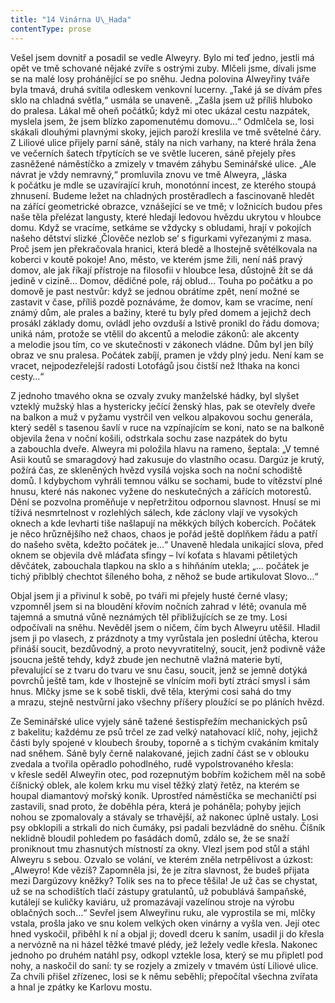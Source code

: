 ```yaml
---
title: "14 Vinárna U\_Hada"
contentType: prose
---
```


Vešel jsem dovnitř a posadil se vedle Alweyry. Bylo mi teď jedno, jestli má opět ve tmě schované nějaké zvíře s ostrými zuby. Mlčeli jsme, dívali jsme se na malé losy prohánějící se po sněhu. Jedna polovina Alweyřiny tváře byla tmavá, druhá svítila odleskem venkovní lucerny. „Také já se dívám přes sklo na chladná světla,“ usmála se unaveně. „Zašla jsem už příliš hluboko do pralesa. Lákal mě oheň počátků; když mi otec ukázal cestu nazpátek, myslela jsem, že jsem blízko zapomenutému domovu…“ Odmlčela se, losi skákali dlouhými plavnými skoky, jejich paroží kreslila ve tmě světelné čáry. Z Liliové ulice přijely parní sáně, stály na nich varhany, na které hrála žena ve večerních šatech třpytících se ve světle luceren, sáně přejely přes zasněžené náměstíčko a zmizely v tmavém záhybu Seminářské ulice. „Ale návrat je vždy nemravný,“ promluvila znovu ve tmě Alweyra, „láska k počátku je mdle se uzavírající kruh, monotónní incest, ze kterého stoupá zhnusení. Budeme ležet na chladných prostěradlech a fascinovaně hledět na zářící geometrické obrazce, vznášející se ve tmě; v ložnicích budou přes naše těla přelézat langusty, které hledají ledovou hvězdu ukrytou v hloubce domu. Když se vracíme, setkáme se vždycky s obludami, hrají v pokojích našeho dětství slizké ‚Člověče nezlob se‘ s figurkami vyřezanými z masa. Proč jsem jen překračovala hranici, která bledě a lhostejně světélkovala na koberci v koutě pokoje! Ano, město, ve kterém jsme žili, není náš pravý domov, ale jak říkají přístroje na filosofii v hloubce lesa, důstojně žít se dá jedině v cizině… Domov, dědičné pole, ráj oblud… Touha po počátku a po domově je past nestvůr: když se jednou obrátíme zpět, není možné se zastavit v čase, příliš pozdě poznáváme, že domov, kam se vracíme, není známý dům, ale prales a bažiny, které tu byly před domem a jejichž dech prosákl základy domu, ovládl jeho ovzduší a lstivě pronikl do řádu domova; uniká nám, protože se vtělil do akcentů a melodie zákonů: ale akcenty a melodie jsou tím, co ve skutečnosti v zákonech vládne. Dům byl jen bílý obraz ve snu pralesa. Počátek zabíjí, pramen je vždy plný jedu. Není kam se vracet, nejpodezřelejší radosti Lotofágů jsou čistší než Ithaka na konci cesty…“

Z jednoho tmavého okna se ozvaly zvuky manželské hádky, byl slyšet vzteklý mužský hlas a hystericky ječící ženský hlas, pak se otevřely dveře na balkon a muž v pyžamu vystrčil ven velkou alpakovou sochu generála, který seděl s tasenou šavlí v ruce na vzpínajícím se koni, nato se na balkoně objevila žena v noční košili, odstrkala sochu zase nazpátek do bytu a zabouchla dveře. Alweyra mi položila hlavu na rameno, šeptala: „V temné Asii koutů se smaragdový had zakusuje do vlastního ocasu. Dargúz je krutý, požírá čas, ze skleněných hvězd vysílá vojska soch na noční schodiště domů. I kdybychom vyhráli temnou válku se sochami, bude to vítězství plné hnusu, které nás nakonec vyžene do neskutečných a zářících motorestů. Dění se pozvolna proměňuje v nepřetržitou odpornou slavnost. Hnusí se mi tíživá nesmrtelnost v rozlehlých sálech, kde záclony vlají ve vysokých oknech a kde levharti tiše našlapují na měkkých bílých kobercích. Počátek je něco hrůznějšího než chaos, chaos je pořád ještě doplňkem řádu a patří do našeho světa, kdežto počátek je…“ Unaveně hledala unikající slova, před oknem se objevila dvě mláďata sfingy – lví koťata s hlavami pětiletých děvčátek, zabouchala tlapkou na sklo a s hihňáním utekla; „… počátek je tichý přiblblý chechtot šíleného boha, z něhož se bude artikulovat Slovo…“

Objal jsem ji a přivinul k sobě, po tváři mi přejely husté černé vlasy; vzpomněl jsem si na bloudění křovím nočních zahrad v létě; ovanula mě tajemná a smutná vůně neznámých těl přibližujících se ze tmy. Losi odpočívali na sněhu. Nevěděl jsem o ničem, čím bych Alweyru utěšil. Hladil jsem ji po vlasech, z prázdnoty a tmy vyrůstala jen poslední útěcha, kterou přináší soucit, bezdůvodný, a proto nevyvratitelný, soucit, jenž podivně váže jsoucna ještě tehdy, když zbude jen nechutně vlažná materie bytí, převalující se z tvaru do tvaru ve snu času, soucit, jenž se jemně dotýká povrchů ještě tam, kde v lhostejně se vlnícím moři bytí ztrácí smysl i sám hnus. Mlčky jsme se k sobě tiskli, dvě těla, kterými cosi sahá do tmy a mrazu, stejně nestvůrní jako všechny příšery ploužící se po pláních hvězd.

Ze Seminářské ulice vyjely sáně tažené šestispřežím mechanických psů z bakelitu; každému ze psů trčel ze zad velký natahovací klíč, nohy, jejichž části byly spojené v kloubech šrouby, toporně a s tichým cvakáním kmitaly nad sněhem. Sáně byly černě nalakované, jejich zadní část se v oblouku zvedala a tvořila opěradlo pohodlného, rudě vypolstrovaného křesla: v křesle seděl Alweyřin otec, pod rozepnutým bobřím kožichem měl na sobě číšnický oblek, ale kolem krku mu visel těžký zlatý řetěz, na kterém se houpal diamantový mořský koník. Uprostřed náměstíčka se mechaničtí psi zastavili, snad proto, že doběhla péra, která je poháněla; pohyby jejich nohou se zpomalovaly a stávaly se trhavější, až nakonec úplně ustaly. Losi psy obklopili a strkali do nich čumáky, psi padali bezvládně do sněhu. Číšník neklidně bloudil pohledem po fasádách domů, zdálo se, že se snaží proniknout tmu zhasnutých místností za okny. Vlezl jsem pod stůl a stáhl Alweyru s sebou. Ozvalo se volání, ve kterém zněla netrpělivost a úzkost: „Alweyro! Kde vězíš? Zapomněla jsi, že je zítra slavnost, že budeš přijata mezi Dargúzovy kněžky? Tolik ses na to přece těšila! Je už čas se chystat, už se na schodištích tlačí zástupy gratulantů, už pobublává šampaňské, kutálejí se kuličky kaviáru, už promazávají vazelínou stroje na výrobu oblačných soch…“ Sevřel jsem Alweyřinu ruku, ale vyprostila se mi, mlčky vstala, prošla jako ve snu kolem velkých oken vinárny a vyšla ven. Její otec hned vyskočil, přiběhl k ní a objal ji; dovedl dceru k saním, usadil ji do křesla a nervózně na ni házel těžké tmavé plédy, jež ležely vedle křesla. Nakonec jednoho po druhém natáhl psy, odkopl vztekle losa, který se mu připletl pod nohy, a naskočil do saní: ty se rozjely a zmizely v tmavém ústí Liliové ulice. Za chvíli přišel zřízenec, losi se k němu seběhli; přepočítal všechna zvířata a hnal je zpátky ke Karlovu mostu.

